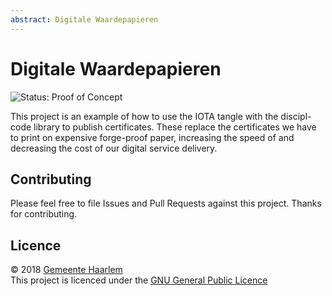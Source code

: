 ```yaml
---
abstract: Digitale Waardepapieren
---
```


# Digitale Waardepapieren

![Status: Proof of Concept](https://img.shields.io/badge/Status-Proof%20Of%20Concept-lightgrey.svg)

This project is an example of how to use the IOTA tangle with the discipl-code library to publish certificates. These replace the certificates we have to print on expensive forge-proof paper, increasing the speed of and decreasing the cost of our digital service delivery.

## Contributing

Please feel free to file Issues and Pull Requests against this project. Thanks for contributing.

## Licence

© 2018 [Gemeente Haarlem](https://haarlem.nl)  
This project is licenced under the [GNU General Public Licence](LICENCE)